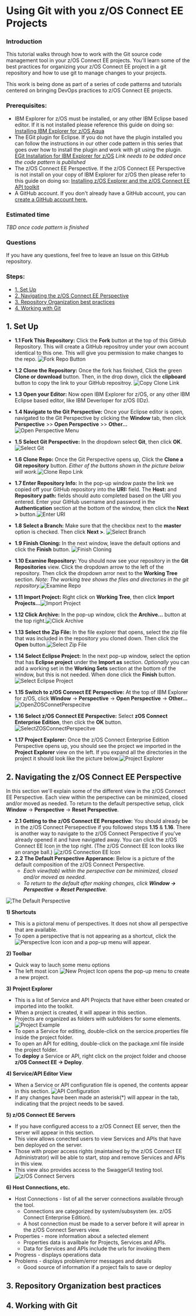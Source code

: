 # Using Git with you z/OS Connect EE Projects <!-- omit in toc -->

### Introduction

This tutorial walks through how to work with the Git source code management tool in your z/OS Connect EE projects. You'll learn some of the best practices for organizing your z/OS Connect EE project in a git repository and how to use git to manage changes to your projects.

This work is being done as part of a series of code patterns and tutorials centered on bringing DevOps practices to z/OS Connect EE projects.

### Prerequisites:

- IBM Explorer for z/OS must be installed, or any other IBM Eclipse based editor. If it is not installed please reference this guide on doing so: [Installing IBM Explorer for z/OS Aqua](https://www.ibm.com/support/knowledgecenter/en/SSBDYH_3.2/com.ibm.zexpl.install.client.doc/topics/install20.html)
- The EGit plugin for Eclipse. If you do not have the plugin installed you can follow the instructions in our other code pattern in this series that goes over how to install the plugin and work with git using the plugin. [EGit Installation for IBM Explorer for z/OS]() _Link needs to be added once the code pattern is published_
- The z/OS Connect EE Perspective. If the z/OS Connect EE Perspective is not install on your copy of IBM Explorer for z/OS then please refer to this guide on doing so: [Installing z/OS Explorer and the z/OS Connect EE API toolkit](https://www.ibm.com/support/knowledgecenter/SS4SVW_beta/installing/install_explorer.html)
- A GitHub account. If you don't already have a GitHub account, you can [create a GitHub account here.](https://github.com/join)

### Estimated time

_TBD once code pattern is finished_

### Questions

If you have any questions, feel free to leave an Issue on this GitHub repository.

### Steps: <!-- omit in toc -->

- [1. Set Up](#1-set-up)
- [2. Navigating the z/OS Connect EE Perspective](#2-navigating-the-zos-connect-ee-perspective)
- [3. Repository Organization best practices](#3-repository-organization-best-practices)
- [4. Working with Git](#4-working-with-git)

## 1. Set Up

- **1.1 Fork This Repository:** Click the **Fork** button at the top of this GitHub Repository. This will create a GitHub repositroy under your own account identical to this one. This will give you permission to make changes to the repo.
  ![Fork Repo Button](docs/images/1.1-ForkRepo.png)

- **1.2 Clone the Repository:** Once the fork has finished, Click the green **Clone or download** button. Then, in the drop down, click the **clipboard** button to copy the link to your GitHub repositroy.
  ![Copy Clone Link](docs/images/1.2-CopyCloneLink.png)

- **1.3 Open your Editor:** Now open IBM Explorer for z/OS, or any other IBM Eclipse based editor, like IBM Deverloper for z/OS (IDz).
- **1.4 Navigate to the Git Perspective:** Once your Eclipse editor is open, navigated to the Git Perspective by clicking the **Window** tab, then click **Perspective** >> **Open Perspective** >> **Other...**
  ![Open Perspective Menu](docs/images/1.4-OpenPerspectiveMenu.png)

- **1.5 Select Git Perspective:** In the dropdown select **Git**, then click **OK**. ![Select Git](docs/images/1.5-SelectGit.png)
- **1.6 Clone Repo:** Once the Git Perspective opens up, Click the **Clone a Git repository** button. _Either of the buttons shown in the picture below will work._![Clone Repo Link](docs/images/1.6-CloneRepoLink.png)
- **1.7 Enter Repository Info:** In the pop-up window paste the link we copied off your GitHub repository into the **URI:** field. The **Host:** and **Repository path:** fields should auto completed based on the URI you entered. Enter your GitHub username and password in the **Authentication** section at the bottom of the window, then click the **Next >** button.![Enter URI](docs/images/1.7-EnterURI.png)
- **1.8 Select a Branch:** Make sure that the checkbox next to the **master** option is checked. Then click **Next >**. ![Select Branch](docs/images/1.8-SelectBranch.png)
- **1.9 Finish Cloning:** In the next window, leave the default options and click the **Finish** button. ![Finish Cloning](docs/images/1.9-FinishCloning.png)
- **1.10 Examine Repository:** You should now see your repository in the **Git Repositories** view. Click the dropdown arrow to the left of the repository. Then click the dropdown arror next to the **Working Tree** section. _Note: The working tree shows the files and directories in the git repository._![Examine Repo](docs/images/1.10-ExamineRepo.png)
- **1.11 Import Project:** Right click on **Working Tree**, then click **Import Projects...**![Import Project](docs/images/1.11-ImportProject.png)
- **1.12 Click Archive:** In the pop-up window, click the **Archive...** button at the top right.![Click Archive](docs/images/1.12-ClickArchive.png)
- **1.13 Select the Zip File:** In the file explorer that opens, select the zip file that was included in the repository you cloned down. Then click the **Open** button.![Select Zip File](docs/images/1.13-SelectZipFile.png)
- **1.14 Select Eclipse Project:** In the next pop-up window, select the option that has **Eclipse project** under the **Import as** section. _Optionally_ you can add a working set in the **Working Sets** section at the bottom of the window, but this is not needed. When done click the **Finish** button. ![Select Eclipse Project](docs/images/1.14-SelectEclipseProject.png)
- **1.15 Switch to z/OS Connect EE Perspective:** At the top of IBM Explorer for z/OS, click **Window** -> **Perspective** -> **Open Perspective** -> **Other...**![OpenZOSConnetPerspecitve](docs/images/1.15-OpenZOSConnectPerspective.png)
- **1.16 Select z/OS Connect EE Perspective:** Select **zOS Connect Enterprise Edition**, then click the **OK** button. ![SelectZOSConnectPerspecitve](docs/images/1.16-SelectZOSConnectPerspective.png)
- **1.17 Project Explorer:** Once the z/OS Connect Enterprise Edition Perspective opens up, you should see the project we imported in the **Project Explorer** view on the left. If you expand all the directories in the project it should look like the picture below.![Project Explorer](docs/images/1.17-ProjectExplorer.png)

## 2. Navigating the z/OS Connect EE Perspective

In this section we'll explain some of the different view in the z/OS Connect EE Perspective. Each view within the perspective can be minimized, closed and/or moved as needed. To return to the default perspective setup, click **Window** -> **Perspective** -> **Reset Perspective**.

- **2.1 Getting to the z/OS Connect EE Perspective:** You should already be in the z/OS Connect Persepective if you followed steps **1.15** & **1.16**. There is another way to navigate to the z/OS Connect Perspective if you've already opened it and have navigated away. You can click the z/OS Connect EE Icon in the top right. (The z/OS Connect EE Icon looks like an orange ball.) ![z/OS Connection EE Icon](docs/images/2.1.1-zosConnectIcon.png)
- **2.2 The Default Perspective Apperance:** Below is a picture of the default composition of the z/OS Connect Perspective.
  - _Each view(tab) within the perspective can be minimized, closed and/or moved as needed._
  - _To return to the default after making changes, click **Window -> Perspective -> Reset Perspective**._

![The Default Perspective](docs/images/2.2-TheDefaultPerspective.png)

**1\) Shortcuts**

- This is a pictoral menu of perspectives. It does not show all perspective that are available.
- To open a perspective that is not appearing as a shortcut, click the ![Perspective Icon](docs/images/2.2.1-PerspectivesIcon.png) icon and a pop-up menu will appear.

**2\) Toolbar**

- Quick way to lauch some menu options
- The left most icon ![New Project Icon](docs/images/2.2.2-NewProjectIcon.png) opens the pop-up menu to create a new project.

**3\) Project Explorer**

- This is a list of Service and API Projects that have either been created or imported into the toolkit.
- When a project is created, it will appear in this section.
- Projects are organized as folders with subfolders for some elements.
  ![Project Example](docs/images/2.2.3-ProjectExample.png)
- To open a Service for editing, double-click on the sercice.properties file inside the project folder.
- To open an API for editing, double-click on the package.xml file inside the project folder.
- To **deploy** a Service or API, right click on the project folder and choose **z/OS Connect EE -> Deploy**.

**4\) Service/API Editor View**

- When a Service or API configuration file is opened, the contents appear in this section.
  ![API Configuration](docs/images/2.2.4-APIConfiguration.png)
- If any changes have been made an asterisk(\*) will appear in the tab, indicating that the project needs to be saved.

**5\) z/OS Connect EE Servers**

- If you have configured access to a z/OS Connect EE server, then the server will appear in this section.
- This view allows conected users to view Services and APIs that have ben deployed on the server.
- Those with proper access rights (maintained by the z/OS Connect EE Administrator) will be able to start, stop and remove Services and APIs in this view.
- This view also provides access to the SwaggerUI testing tool.
  ![z/OS Connect Servers](docs/images/2.2.5-zOSConnectServers.png)

**6\) Host Connections, etc.**

- Host Connections - list of all the server connections available through the tool.
  - Connections are categorized by system/subsystem (ex. z/OS Connect Enterprise Edition).
  - A host connection must be made to a server before it will aprear in the z/OS Connect Servers view.
- Properties - more information about a selected element
  - Properties data is availbale for Projects, Services and APIs.
  - Data for Services and APIs include the urls for invoking them
- Progress - displays operations data
- Problems - displays problem/error messages and details
  - Good source of information if a project fails to save or deploy

## 3. Repository Organization best practices

## 4. Working with Git
